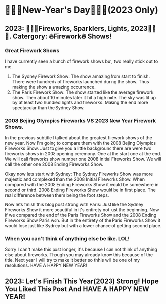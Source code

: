 # 🧨🎇🎆New-Year's Day🧨🎇🎆(2023 Only)
## 2023: 🧨🎇🎆Fireworks, Sparklers, Lights, 2023🧨🎇🎆. Catergory: 🔥Firework🔥 Shows!
### Great Firework Shows
I have currently seen a bunch of firework shows but, two really stick out to me.
1. The Sydney Firework Show: The show amazing from start to finish. There were hundreds of fireworks launched during the show. Thus making the show a amazing 
occurrence.
2. The Paris Firework Show: The show started like the average firework show. Then about 10 minutes later it hit a high note. The sky was lit up by at least two hundred
lights and fireworks. Making the end more spectacular than the Sydney Show.

### 2008 Bejing Olympics Fireworks VS 2023 New Year Firework Shows.
In the previous subtitle I talked about the greatest firework shows of the new year. Now I'm going to compare them with the 2008 Bejing Olympics Fireworks Show.
Just to give you a little background there are were two fireworks shows in 2008 opening ceremony. One at the start one at the end. We will call fireworks show number
one 2008 Initial Fireworks Show. We will call the other one 2008 Ending Fireworks Show.

Okay now lets start with Sydney: The Sydney Fireworks Show was more majestic and complexed than the 2008 Initial Fireworks Show. When compared with the 2008 Ending
Fireworks Show it would be somewhere in second or third. 2008 Ending Fireworks Show would be in first place. The real difference between them being the foot steps.

Now lets finish this blog post strong with Paris: Just like the Sydney Fireworks Show it more beautiful in it's entirety not just the beginning. Now if we compared the
end of the Paris Fireworks Show and the 2008 Ending Fireworks Show Paris won. But in the entirety of the Paris Fireworks Show it would lose just like Sydney but with a
lower chance of getting second place.

### When you can't think of anything else be like. LOL!
Sorry I can't make this post longer, it's because I can not think of anything else about fireworks. Though you may already know this because of the title. Next year I
will try to make it better so thhis will be one of my resolutions. HAVE A HAPPY NEW YEAR!

## 2023: Let's Finish This Year(2023) Strong! Hope You Liked This Post And HAVE A HAPPY NEW YEAR!
